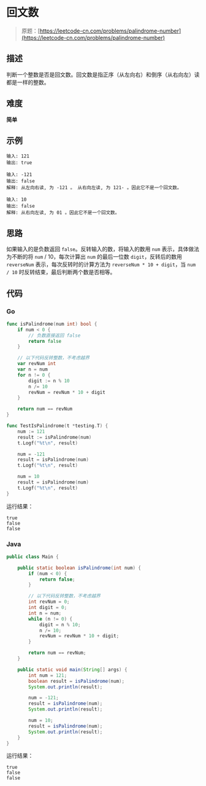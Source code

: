 # 回文数

> 原题：[https://leetcode-cn.com/problems/palindrome-number](https://leetcode-cn.com/problems/palindrome-number)

## 描述

判断一个整数是否是回文数。回文数是指正序（从左向右）和倒序（从右向左）读都是一样的整数。

## 难度

**简单**

## 示例

```
输入: 121
输出: true
```

```
输入: -121
输出: false
解释: 从左向右读, 为 -121 。 从右向左读, 为 121- 。因此它不是一个回文数。
```

```
输入: 10
输出: false
解释: 从右向左读, 为 01 。因此它不是一个回文数。
```

## 思路

如果输入的是负数返回 `false`。反转输入的数，将输入的数用 `num` 表示，具体做法为不断的将 `num` / 10，每次计算出 `num` 的最后一位数 `digit`，反转后的数用 `reverseNum` 表示，每次反转时的计算方法为 `reverseNum * 10 + digit`，当 `num / 10` 时反转结束，最后判断两个数是否相等。

## 代码

### Go

```go
func isPalindrome(num int) bool {
    if num < 0 {
        // 负数直接返回 false
        return false
    }

    // 以下代码反转整数，不考虑越界
    var revNum int
    var n = num
    for n != 0 {
        digit := n % 10
        n /= 10
        revNum = revNum * 10 + digit
    }

    return num == revNum
}
```

```go
func TestIsPalindrome(t *testing.T) {
    num := 121
    result := isPalindrome(num)
    t.Logf("%t\n", result)

    num = -121
    result = isPalindrome(num)
    t.Logf("%t\n", result)

    num = 10
    result = isPalindrome(num)
    t.Logf("%t\n", result)
}
```

运行结果：

```
true
false
false
```

### Java

```java
public class Main {

    public static boolean isPalindrome(int num) {
        if (num < 0) {
            return false;
        }

        // 以下代码反转整数，不考虑越界
        int revNum = 0;
        int digit = 0;
        int n = num;
        while (n != 0) {
            digit = n % 10;
            n /= 10;
            revNum = revNum * 10 + digit;
        }

        return num == revNum;
    }

    public static void main(String[] args) {
        int num = 121;
        boolean result = isPalindrome(num);
        System.out.println(result);

        num = -121;
        result = isPalindrome(num);
        System.out.println(result);

        num = 10;
        result = isPalindrome(num);
        System.out.println(result);
    }
}
```

运行结果：

```
true
false
false
```

